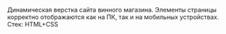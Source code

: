 Динамическая верстка сайта винного магазина. 
Элементы страницы корректно отображаются как на ПК, так и на мобильных устройствах. 
Стек: HTML+CSS
